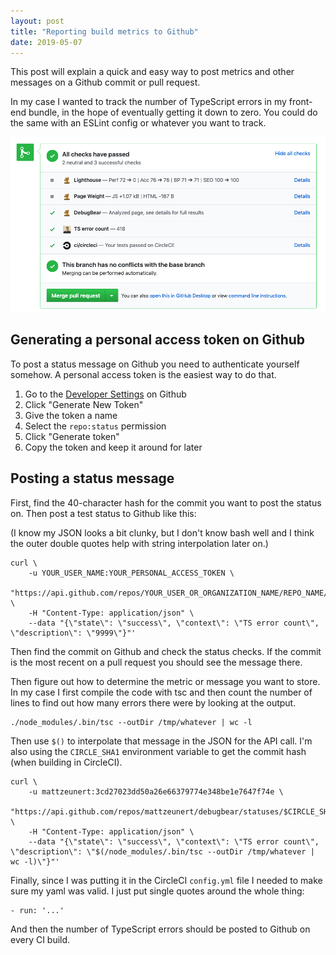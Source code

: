```yaml
---
layout: post
title: "Reporting build metrics to Github"
date: 2019-05-07
---
```


This post will explain a quick and easy way to post metrics and other messages on a Github commit or pull request.

In my case I wanted to track the number of TypeScript errors in my front-end bundle, in the hope of eventually getting it down to zero. You could do the same with an ESLint config or whatever you want to track.

![](/img/blog/github-status/github-build-status.png)

## Generating a personal access token on Github

To post a status message on Github you need to authenticate yourself somehow. A personal access token is the easiest way to do that.

1. Go to the [Developer Settings](https://github.com/settings/tokens) on Github
2. Click "Generate New Token"
3. Give the token a name
4. Select the `repo:status` permission
5. Click "Generate token"
6. Copy the token and keep it around for later

## Posting a status message

First, find the 40-character hash for the commit you want to post the status on. Then post a test status to Github like this:

(I know my JSON looks a bit clunky, but I don't know bash well and I think the outer double quotes help with string interpolation later on.)

```
curl \
    -u YOUR_USER_NAME:YOUR_PERSONAL_ACCESS_TOKEN \
    "https://api.github.com/repos/YOUR_USER_OR_ORGANIZATION_NAME/REPO_NAME/statuses/COMMIT_HASH" \
    -H "Content-Type: application/json" \
    --data "{\"state\": \"success\", \"context\": \"TS error count\", \"description\": \"9999\"}"'
```

Then find the commit on Github and check the status checks. If the commit is the most recent on a pull request you should see the message there.

Then figure out how to determine the metric or message you want to store. In my case I first compile the code with tsc and then count the number of lines to find out how many errors there were by looking at the output.

```
./node_modules/.bin/tsc --outDir /tmp/whatever | wc -l
```

Then use `$()` to interpolate that message in the JSON for the API call. I'm also using the `CIRCLE_SHA1` environment variable to get the commit hash (when building in CircleCI).

```
curl \
    -u mattzeunert:3cd27023dd50a26e66379774e348be1e7647f74e \
    "https://api.github.com/repos/mattzeunert/debugbear/statuses/$CIRCLE_SHA1" \
    -H "Content-Type: application/json" \
    --data "{\"state\": \"success\", \"context\": \"TS error count\", \"description\": \"$(/node_modules/.bin/tsc --outDir /tmp/whatever | wc -l)\"}"'
```

Finally, since I was putting it in the CircleCI `config.yml` file I needed to make sure my yaml was valid. I just put single quotes around the whole thing:

```
- run: '...'
```

And then the number of TypeScript errors should be posted to Github on every CI build.
